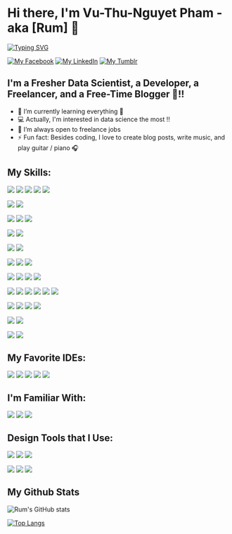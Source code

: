 # Hi there, I'm Vu-Thu-Nguyet Pham - aka [Rum] 👋 

[![Typing SVG](https://readme-typing-svg.herokuapp.com/?width=600&lines=Data+Scientist+and+Researcher;Mobile+Application+Developer;Feel+free+to+contact+me+for+cooperation)](https://git.io/typing-svg)

[![My Facebook](https://img.shields.io/badge/Messenger-00B2FF?style=for-the-badge&logo=messenger&logoColor=white)](https://www.facebook.com/Amber.Rum.306)
[![My LinkedIn](https://img.shields.io/badge/LinkedIn-0077B5?style=for-the-badge&logo=linkedin&logoColor=white)](https://www.linkedin.com/in/phamvuthunguyet)
[![My Tumblr](https://img.shields.io/badge/Tumblr-%2336465D.svg?&style=for-the-badge&logo=Tumblr&logoColor=white)](https://nguyetpvt.tumblr.com/)
## I'm a Fresher Data Scientist, a Developer, a Freelancer, and a Free-Time Blogger 🥲!!

- 🔭 I’m currently learning everything 🤣
- 💻 Actually, I'm interested in data science the most !!
- 📑 I’m always open to freelance jobs
- ⚡ Fun fact: Besides coding, I love to create blog posts, write music, and play guitar / piano 🎧

## My Skills:

<img src = "https://img.shields.io/badge/C%2B%2B-00599C?style=for-the-badge&logo=c%2B%2B&logoColor=white"> <img src = "https://img.shields.io/badge/Java-ED8B00?style=for-the-badge&logo=java&logoColor=white"> <img src = "https://img.shields.io/badge/JavaScript-323330?style=for-the-badge&logo=javascript&logoColor=F7DF1E"> <img src = "https://img.shields.io/badge/LaTeX-47A141?style=for-the-badge&logo=LaTeX&logoColor=white"> <img src = "https://img.shields.io/badge/Solidity-e6e6e6?style=for-the-badge&logo=solidity&logoColor=black">

<img src = "https://img.shields.io/badge/MySQL-005C84?style=for-the-badge&logo=mysql&logoColor=white"> <img src = "https://img.shields.io/badge/firebase-ffca28?style=for-the-badge&logo=firebase&logoColor=black">

<img src = "https://img.shields.io/badge/HTML5-E34F26?style=for-the-badge&logo=html5&logoColor=white"> <img src = "https://img.shields.io/badge/CSS3-1572B6?style=for-the-badge&logo=css3&logoColor=white"> <img src = "https://img.shields.io/badge/Bootstrap-563D7C?style=for-the-badge&logo=bootstrap&logoColor=white">

<img src = "https://img.shields.io/badge/Laravel-FF2D20?style=for-the-badge&logo=laravel&logoColor=white"> <img src = "https://img.shields.io/badge/Postman-FF6C37?style=for-the-badge&logo=Postman&logoColor=white">

<img src = "https://img.shields.io/badge/React-20232A?style=for-the-badge&logo=react&logoColor=61DAFB"> <img src = "https://img.shields.io/badge/React_Native-20232A?style=for-the-badge&logo=react&logoColor=61DAFB">

<img src = "https://img.shields.io/badge/Python-FFD43B?style=for-the-badge&logo=python&logoColor=darkgreen"> <img src = "https://img.shields.io/badge/conda-342B029.svg?&style=for-the-badge&logo=anaconda&logoColor=white"> <img src = "https://img.shields.io/badge/Jupyter-F37626.svg?&style=for-the-badge&logo=Jupyter&logoColor=white">

<img src = "https://img.shields.io/badge/Django-092E20?style=for-the-badge&logo=django&logoColor=green"> <img src = "https://img.shields.io/badge/fastapi-109989?style=for-the-badge&logo=FASTAPI&logoColor=white"> <img src = "https://img.shields.io/badge/Flask-000000?style=for-the-badge&logo=flask&logoColor=white"> <img src = "https://img.shields.io/badge/Streamlit-FF4B4B?style=for-the-badge&logo=Streamlit&logoColor=white">

<img src = "https://img.shields.io/badge/Numpy-777BB4?style=for-the-badge&logo=numpy&logoColor=white"> <img src = "https://img.shields.io/badge/Pandas-2C2D72?style=for-the-badge&logo=pandas&logoColor=white"> <img src = "https://img.shields.io/badge/scikit_learn-F7931E?style=for-the-badge&logo=scikit-learn&logoColor=white"> <img src = "https://img.shields.io/badge/SciPy-654FF0?style=for-the-badge&logo=SciPy&logoColor=white"> <img src = "https://img.shields.io/badge/Plotly-239120?style=for-the-badge&logo=plotly&logoColor=white"> <img src = "https://img.shields.io/badge/OpenCV-27338e?style=for-the-badge&logo=OpenCV&logoColor=white">

<img src = "https://img.shields.io/badge/PyTorch-EE4C2C?style=for-the-badge&logo=PyTorch&logoColor=white"> <img src = "https://img.shields.io/badge/Keras-D00000?style=for-the-badge&logo=Keras&logoColor=white"> <img src = "https://img.shields.io/badge/TensorFlow-FF6F00?style=for-the-badge&logo=tensorflow&logoColor=white"> <img src = "https://img.shields.io/badge/Weights_&_Biases-FFBE00?style=for-the-badge&logo=WeightsAndBiases&logoColor=white">

<img src = "https://img.shields.io/badge/PowerBI-F2C811?style=for-the-badge&logo=Power%20BI&logoColor=white"> <img src = "https://img.shields.io/badge/Tableau-E97627?style=for-the-badge&logo=Tableau&logoColor=white">

<img src = "https://img.shields.io/badge/GIT-E44C30?style=for-the-badge&logo=git&logoColor=white"> <img src = "https://img.shields.io/badge/Jira-0052CC?style=for-the-badge&logo=Jira&logoColor=white">

## My Favorite IDEs:
<img src = "https://img.shields.io/badge/IntelliJIDEA-000000.svg?style=for-the-badge&logo=intellij-idea&logoColor=white"> <img src = "https://img.shields.io/badge/PyCharm-000000.svg?&style=for-the-badge&logo=PyCharm&logoColor=white"> <img src = "https://img.shields.io/badge/Visual_Studio_Code-0078D4?style=for-the-badge&logo=visual%20studio%20code&logoColor=white"> <img src = "https://img.shields.io/badge/Colab-F9AB00?style=for-the-badge&logo=googlecolab&color=525252"> <img src = "https://img.shields.io/badge/Android_Studio-3DDC84?style=for-the-badge&logo=android-studio&logoColor=white"> 

## I'm Familiar With:
<img src = "https://img.shields.io/badge/Windows-0078D6?style=for-the-badge&logo=windows&logoColor=white"> <img src = "https://img.shields.io/badge/Linux-FCC624?style=for-the-badge&logo=linux&logoColor=black"> <img src = "https://img.shields.io/badge/Android-3DDC84?style=for-the-badge&logo=android&logoColor=white">

## Design Tools that I Use:
<img src = "https://img.shields.io/badge/Adobe%20Illustrator-FF9A00?style=for-the-badge&logo=adobe%20illustrator&logoColor=white"> <img src = "https://img.shields.io/badge/Adobe%20Lightroom-31A8FF?style=for-the-badge&logo=Adobe%20Lightroom&logoColor=white"> <img src = "https://img.shields.io/badge/Adobe%20Photoshop-31A8FF?style=for-the-badge&logo=Adobe%20Photoshop&logoColor=black">

<img src = "https://img.shields.io/badge/Adobe%20after%20affects-CF96FD?style=for-the-badge&logo=Adobe%20after%20effects&logoColor=393665"> <img src = "https://img.shields.io/badge/Adobe%20Premiere%20Pro-9999FF?style=for-the-badge&logo=Adobe%20Premiere%20Pro&logoColor=white"> <img src = "https://img.shields.io/badge/Figma-F24E1E?style=for-the-badge&logo=figma&logoColor=white">


## My Github Stats
![Rum's GitHub stats](https://github-readme-stats.vercel.app/api?username=PhamVuThuNguyet&theme=cobalt2&show_icons=true)

[![Top Langs](https://github-readme-stats.vercel.app/api/top-langs/?username=PhamVuThuNguyet&langs_count=10&layout=compact)](https://github.com/anuraghazra/github-readme-stats)
